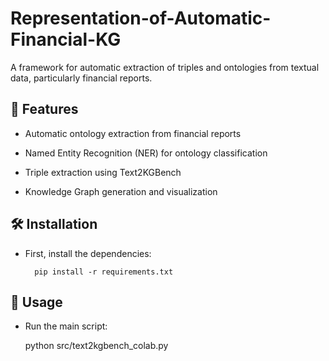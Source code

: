 # Representation-of-Automatic-Financial-KG
A framework for automatic extraction of triples and ontologies from textual data, particularly financial reports.

## 📌 Features

- Automatic ontology extraction from financial reports

- Named Entity Recognition (NER) for ontology classification

- Triple extraction using Text2KGBench

- Knowledge Graph generation and visualization

## 🛠 Installation

- First, install the dependencies:

        pip install -r requirements.txt

## 🚀 Usage

- Run the main script:

    python src/text2kgbench_colab.py
